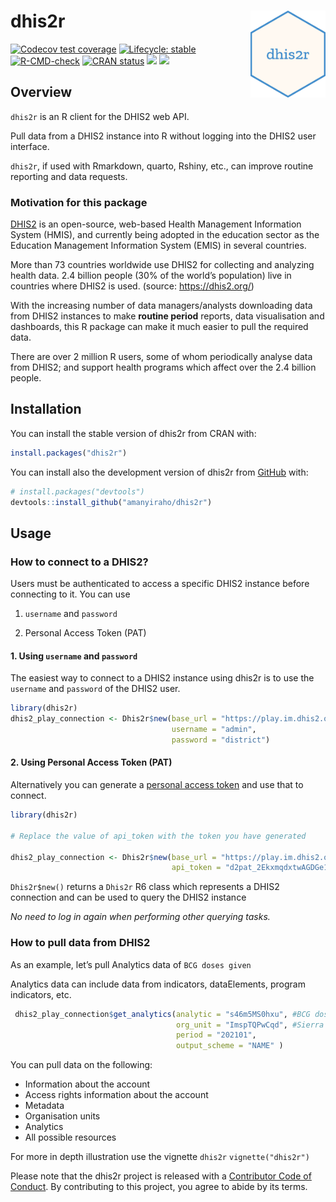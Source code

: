 
<!-- README.md is generated from README.Rmd. Please edit that file -->

# dhis2r <img src="man/figures/logo.png" align="right" height="139" />

<!-- badges: start -->

[![Codecov test
coverage](https://codecov.io/gh/amanyiraho/dhis2r/branch/master/graph/badge.svg)](https://app.codecov.io/gh/amanyiraho/dhis2r?branch=master)
[![Lifecycle:
stable](https://img.shields.io/badge/lifecycle-stable-brightgreen.svg)](https://lifecycle.r-lib.org/articles/stages.html#stable)
[![R-CMD-check](https://github.com/amanyiraho/dhis2r/actions/workflows/R-CMD-check.yaml/badge.svg)](https://github.com/amanyiraho/dhis2r/actions/workflows/R-CMD-check.yaml)
[![CRAN
status](https://www.r-pkg.org/badges/version/dhis2r)](https://CRAN.R-project.org/package=dhis2r)
[![](https://cranlogs.r-pkg.org/badges/grand-total/dhis2r)](https://cranlogs.r-pkg.org/badges/grand-total/dhis2r)
[![](https://cranlogs.r-pkg.org/badges/dhis2r)](https://cran.r-project.org/package=dhis2r)

<!-- badges: end -->

## Overview

`dhis2r` is an R client for the DHIS2 web API.

Pull data from a DHIS2 instance into R without logging into the DHIS2
user interface.

`dhis2r`, if used with Rmarkdown, quarto, Rshiny, etc., can improve
routine reporting and data requests.

### Motivation for this package

[DHIS2](https://dhis2.org/) is an open-source, web-based Health
Management Information System (HMIS), and currently being adopted in the
education sector as the Education Management Information System (EMIS)
in several countries.

More than 73 countries worldwide use DHIS2 for collecting and analyzing
health data. 2.4 billion people (30% of the world’s population) live in
countries where DHIS2 is used. (source: <https://dhis2.org/>)

With the increasing number of data managers/analysts downloading data
from DHIS2 instances to make **routine period** reports, data
visualisation and dashboards, this R package can make it much easier to
pull the required data.

There are over 2 million R users, some of whom periodically analyse data
from DHIS2; and support health programs which affect over the 2.4
billion people.

## Installation

You can install the stable version of dhis2r from CRAN with:

``` r
install.packages("dhis2r")
```

You can install also the development version of dhis2r from
[GitHub](https://github.com/) with:

``` r
# install.packages("devtools")
devtools::install_github("amanyiraho/dhis2r")
```

## Usage

### How to connect to a DHIS2?

Users must be authenticated to access a specific DHIS2 instance before
connecting to it. You can use

1.  `username` and `password`

2.  Personal Access Token (PAT)

#### 1. Using `username` and `password`

The easiest way to connect to a DHIS2 instance using dhis2r is to use
the `username` and `password` of the DHIS2 user.

``` r
library(dhis2r)
dhis2_play_connection <- Dhis2r$new(base_url = "https://play.im.dhis2.org/stable-2-40-5",
                                    username = "admin",
                                    password = "district")
```

#### 2. Using Personal Access Token (PAT)

Alternatively you can generate a [personal access
token](https://docs.dhis2.org/en/develop/using-the-api/dhis-core-version-master/introduction.html#webapi_pat_authentication)
and use that to connect.

``` r
library(dhis2r)

# Replace the value of api_token with the token you have generated

dhis2_play_connection <- Dhis2r$new(base_url = "https://play.im.dhis2.org/stable-2-40-5",
                                    api_token = "d2pat_2EkxmqdxtwAGDGe1hXzpWEixYdvHGRw71587176066")
```

`Dhis2r$new()` returns a `Dhis2r` R6 class which represents a DHIS2
connection and can be used to query the DHIS2 instance

*No need to log in again when performing other querying tasks.*

### How to pull data from DHIS2

As an example, let’s pull Analytics data of `BCG doses given`

Analytics data can include data from indicators, dataElements, program
indicators, etc.

``` r
 dhis2_play_connection$get_analytics(analytic = "s46m5MS0hxu", #BCG doses given
                                     org_unit = "ImspTQPwCqd", #Sierra Leone (National level)
                                     period = "202101",
                                     output_scheme = "NAME" )
```

You can pull data on the following:

- Information about the account
- Access rights information about the account
- Metadata
- Organisation units
- Analytics
- All possible resources

For more in depth illustration use the vignette `dhis2r`
`vignette("dhis2r")`

Please note that the dhis2r project is released with a [Contributor Code
of
Conduct](https://contributor-covenant.org/version/2/0/CODE_OF_CONDUCT.html).
By contributing to this project, you agree to abide by its terms.
